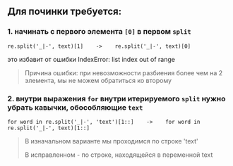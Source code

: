## Для починки требуется:
### 1. начинать с первого элемента `[0]` в первом `split`
```
re.split('_|-', text)[1]    ->    re.split('_|-', text)[0]
```
это избавит от ошибки IndexError: list index out of range
>Причина ошибки: при невозможности разбиения более чем на 2 элемента, мы не можем обратиться ко второму
            
### 2. внутри выражения `for` внутри итерируемого `split` нужно убрать кавычки, обособляющие `text`
```
for word in re.split('_|-', 'text')[1::]    ->    for word in re.split('_|-', text)[1::]
```
><p>В изначальном варианте мы проходимся по строке 'text' </p>
><p>В исправленном - по строке, находящейся в переменной text</p>